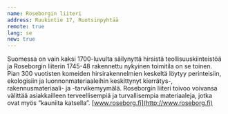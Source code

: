 ```yaml
---
name: Roseborgin liiteri
address: Ruukintie 17, Ruotsinpyhtää
remote: true
lang: se
new: true
---
```

Suomessa on vain kaksi 1700-luvulta säilynyttä hirsistä teollisuuskiinteistöä ja Roseborgin liiterin 1745-48 rakennettu 
nykyinen toimitila on se toinen. Pian 300 vuotisten komeiden hirsirakennelmien keskeltä löytyy perinteisiin, ekologisiin 
ja luonnonmateriaaleihin keskittynyt kierrätys-, rakennusmateriaali- ja -tarvikemyymälä. Roseborgin liiteri toivoo 
voivansa välittää asiakkailleen terveellisempiä ja turvallisempia materiaaleja, jotka ovat myös ”kauniita katsella”.
[www.roseborg.fi](http://www.roseborg.fi)
